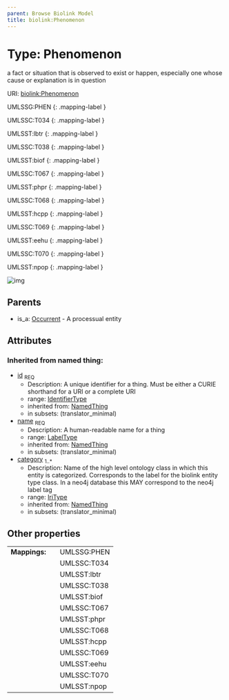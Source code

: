 ```yaml
---
parent: Browse Biolink Model
title: biolink:Phenomenon
---
```


# Type: Phenomenon


a fact or situation that is observed to exist or happen, especially one whose cause or explanation is in question

URI: [biolink:Phenomenon](https://w3id.org/biolink/vocab/Phenomenon)

UMLSSG:PHEN
{: .mapping-label }

UMLSSC:T034
{: .mapping-label }

UMLSST:lbtr
{: .mapping-label }

UMLSSC:T038
{: .mapping-label }

UMLSST:biof
{: .mapping-label }

UMLSSC:T067
{: .mapping-label }

UMLSST:phpr
{: .mapping-label }

UMLSSC:T068
{: .mapping-label }

UMLSST:hcpp
{: .mapping-label }

UMLSSC:T069
{: .mapping-label }

UMLSST:eehu
{: .mapping-label }

UMLSSC:T070
{: .mapping-label }

UMLSST:npop
{: .mapping-label }

![img](http://yuml.me/diagram/nofunky;dir:TB/class/\[Occurrent]^-\[Phenomenon&#124;id(i):identifier_type;name(i):label_type;category(i):iri_type%20%2B])

## Parents

 *  is_a: [Occurrent](Occurrent.md) - A processual entity

## Attributes


### Inherited from named thing:

 * [id](id.md)  <sub>REQ</sub>
    * Description: A unique identifier for a thing. Must be either a CURIE shorthand for a URI or a complete URI
    * range: [IdentifierType](types/IdentifierType.md)
    * inherited from: [NamedThing](NamedThing.md)
    * in subsets: (translator_minimal)
 * [name](name.md)  <sub>REQ</sub>
    * Description: A human-readable name for a thing
    * range: [LabelType](types/LabelType.md)
    * inherited from: [NamedThing](NamedThing.md)
    * in subsets: (translator_minimal)
 * [category](category.md)  <sub>1..*</sub>
    * Description: Name of the high level ontology class in which this entity is categorized. Corresponds to the label for the biolink entity type class. In a neo4j database this MAY correspond to the neo4j label tag
    * range: [IriType](types/IriType.md)
    * inherited from: [NamedThing](NamedThing.md)
    * in subsets: (translator_minimal)

## Other properties

|  |  |  |
| --- | --- | --- |
| **Mappings:** | | UMLSSG:PHEN |
|  | | UMLSSC:T034 |
|  | | UMLSST:lbtr |
|  | | UMLSSC:T038 |
|  | | UMLSST:biof |
|  | | UMLSSC:T067 |
|  | | UMLSST:phpr |
|  | | UMLSSC:T068 |
|  | | UMLSST:hcpp |
|  | | UMLSSC:T069 |
|  | | UMLSST:eehu |
|  | | UMLSSC:T070 |
|  | | UMLSST:npop |

